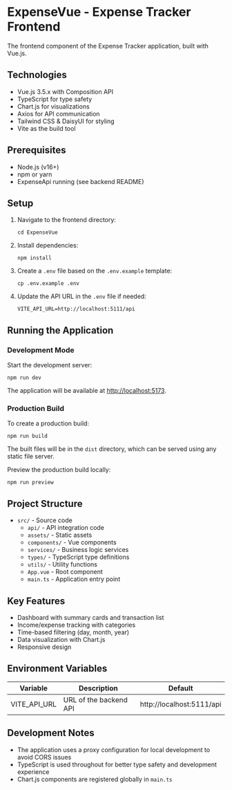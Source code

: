 # ExpenseVue - Expense Tracker Frontend

The frontend component of the Expense Tracker application, built with Vue.js.

## Technologies

- Vue.js 3.5.x with Composition API
- TypeScript for type safety
- Chart.js for visualizations
- Axios for API communication
- Tailwind CSS & DaisyUI for styling
- Vite as the build tool

## Prerequisites

- Node.js (v16+)
- npm or yarn
- ExpenseApi running (see backend README)

## Setup

1. Navigate to the frontend directory:

   ```
   cd ExpenseVue
   ```

2. Install dependencies:

   ```
   npm install
   ```

3. Create a `.env` file based on the `.env.example` template:

   ```
   cp .env.example .env
   ```

4. Update the API URL in the `.env` file if needed:
   ```
   VITE_API_URL=http://localhost:5111/api
   ```

## Running the Application

### Development Mode

Start the development server:

```
npm run dev
```

The application will be available at [http://localhost:5173](http://localhost:5173).

### Production Build

To create a production build:

```
npm run build
```

The built files will be in the `dist` directory, which can be served using any static file server.

Preview the production build locally:

```
npm run preview
```

## Project Structure

- `src/` - Source code
  - `api/` - API integration code
  - `assets/` - Static assets
  - `components/` - Vue components
  - `services/` - Business logic services
  - `types/` - TypeScript type definitions
  - `utils/` - Utility functions
  - `App.vue` - Root component
  - `main.ts` - Application entry point

## Key Features

- Dashboard with summary cards and transaction list
- Income/expense tracking with categories
- Time-based filtering (day, month, year)
- Data visualization with Chart.js
- Responsive design

## Environment Variables

| Variable     | Description            | Default                   |
| ------------ | ---------------------- | ------------------------- |
| VITE_API_URL | URL of the backend API | http://localhost:5111/api |

## Development Notes

- The application uses a proxy configuration for local development to avoid CORS issues
- TypeScript is used throughout for better type safety and development experience
- Chart.js components are registered globally in `main.ts`
